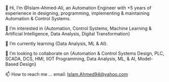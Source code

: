  👋 Hi, I’m @Islam-Ahmed-Ali, an Automation Engineer with +5 years of experienece in designing, programming, implementing & maintaining Automation & Control Systems.
 
 👀 I’m interested in {Automation, Control Systems, 
 Machine Learning & Artificial Intelligence, 
 Data Analysis, 
 Digital Transformation}
 
 🌱 I’m currently learning {Data Analysis, ML & AI}.
 
 💞️ I’m looking to collaborate on {Automation & Control Systems Design, 
 PLC, SCADA, DCS, HMI, IIOT Programming, 
 Data Analysis, ML, & AI, 
 Model-Based Design}
 
 📫 How to reach me ...
 email: Islam.Ahmed94@yahoo.com

<!---
Islam-Ahmed-Ali/Islam-Ahmed-Ali is a ✨ special ✨ repository because its `README.md` (this file) appears on your GitHub profile.
You can click the Preview link to take a look at your changes.
--->
